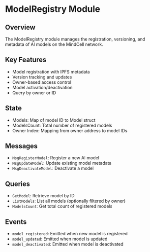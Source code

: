 # ModelRegistry Module

## Overview

The ModelRegistry module manages the registration, versioning, and metadata of AI models on the MindCell network.

## Key Features

- Model registration with IPFS metadata
- Version tracking and updates
- Owner-based access control
- Model activation/deactivation
- Query by owner or ID

## State

- Models: Map of model ID to Model struct
- ModelsCount: Total number of registered models
- Owner Index: Mapping from owner address to model IDs

## Messages

- `MsgRegisterModel`: Register a new AI model
- `MsgUpdateModel`: Update existing model metadata
- `MsgDeactivateModel`: Deactivate a model

## Queries

- `GetModel`: Retrieve model by ID
- `ListModels`: List all models (optionally filtered by owner)
- `ModelsCount`: Get total count of registered models

## Events

- `model_registered`: Emitted when new model is registered
- `model_updated`: Emitted when model is updated
- `model_deactivated`: Emitted when model is deactivated
